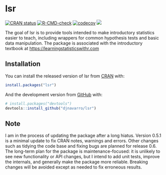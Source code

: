 
<!-- README.md is generated from README.Rmd. Please edit that file -->

# lsr

<!-- badges: start -->

[![CRAN
status](https://www.r-pkg.org/badges/version/lsr)](https://CRAN.R-project.org/package=lsr)
[![R-CMD-check](https://github.com/djnavarro/lsr/workflows/R-CMD-check/badge.svg)](https://github.com/djnavarro/lsr/actions)
[![codecov](https://codecov.io/gh/djnavarro/lsr/branch/master/graph/badge.svg?token=s1TTq8KKia)](https://codecov.io/gh/djnavarro/lsr)
[![](http://cranlogs.r-pkg.org/badges/last-month/lsr?color=blue)](https://cran.r-project.org/package=lsr)
<!-- badges: end -->

The goal of lsr is to provide tools intended to make introductory
statistics easier to teach, including wrappers for common hypothesis
tests and basic data manipulation. The package is associated with the
introductory textbook at <https://learningstatisticswithr.com>

## Installation

You can install the released version of lsr from
[CRAN](https://CRAN.R-project.org) with:

``` r
install.packages("lsr")
```

And the development version from [GitHub](https://github.com/) with:

``` r
# install.packages("devtools")
devtools::install_github("djnavarro/lsr")
```

## Note

I am in the process of updating the package after a long hiatus. Version
0.5.1 is a minimal update to fix CRAN notes, warnings and errors. Other
changes such as tidying the code base and fixing bugs are planned for
release 0.6. The long-term plan for the package is maintenance-focused:
it is unlikely to see new functionality or API changes, but I intend to
add unit tests, improve the internals, and generally make the package
more reliable. Breaking changes will be avoided except as needed to fix
erroneous results.
